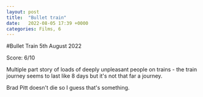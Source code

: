 ```yaml
---
layout: post
title:  "Bullet train"
date:   2022-08-05 17:39 +0000
categories: Films, 6
---
```


#Bullet Train
5th August 2022

Score: 6/10 

Multiple part story of loads of deeply unpleasant people on trains - the train journey seems to last like 8 days but it's not that far a journey. 

Brad Pitt doesn't die so I guess that's something. 

